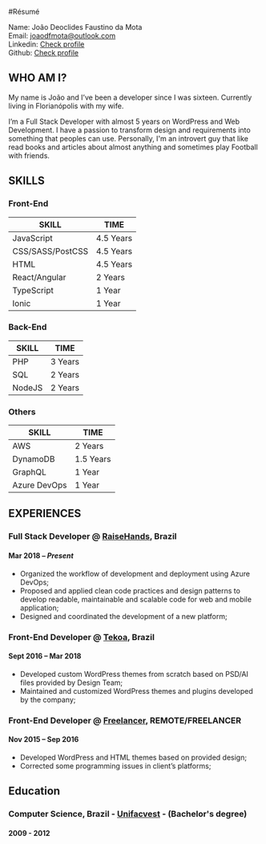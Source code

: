 #Résumé

Name: João Deoclides Faustino da Mota <br />
Email: [joaodfmota@outlook.com](mailto:joaodfmota@outlook.com) <br />
Linkedin: [ Check profile ](https://www.linkedin.com/in/joaodfmota/) <br />
Github: [ Check profile ](http://www.github.com/joaodfmota)

## WHO AM I?

My name is João and I’ve been a developer since I was sixteen. Currently living in Florianópolis with my wife.

I’m a Full Stack Developer with almost 5 years on WordPress and Web Development. I have a passion to transform design and requirements into something that peoples can use. Personally, I'm an introvert guy that like read books and articles about almost anything and sometimes play Football with friends.

## SKILLS

### Front-End
| SKILL | TIME |
|------|-------|
|JavaScript|4.5 Years|
|CSS/SASS/PostCSS|4.5 Years|
|HTML|4.5 Years|
|React/Angular|2 Years|
|TypeScript|1 Year|
|Ionic|1 Year|


### Back-End
| SKILL | TIME |
|------|-------|
|PHP|3 Years|
|SQL|2 Years|
|NodeJS|2 Years|


### Others
| SKILL | TIME |
|------|-------|
|AWS|2 Years|
|DynamoDB|1.5 Years|
|GraphQL|1 Year|
|Azure DevOps|1 Year|


## EXPERIENCES

### Full Stack Developer @ [RaiseHands](https://raisehands.app), Brazil 
#### Mar 2018 – *Present*
- Organized the workflow of development and deployment using Azure DevOps;
- Proposed and applied clean code practices and design patterns to develop readable, maintainable and scalable code for web and mobile application;
- Designed and coordinated the development of a new platform;

### Front-End Developer @ [Tekoa](http://www.tekoa.com.br), Brazil
#### Sept 2016 – Mar 2018
- Developed custom WordPress themes from scratch based on PSD/AI files provided by Design Team;
- Maintained and customized WordPress themes and plugins developed by the company; 

### Front-End Developer @ [Freelancer](https://www.freelancer.com/u/joaodfmota), REMOTE/FREELANCER
#### Nov 2015 – Sep 2016
- Developed WordPress and HTML themes based on provided design;
- Corrected some programming issues in client’s platforms;

## Education
### Computer Science, Brazil - [Unifacvest](http://www.unifacvest.net/) - (Bachelor's degree) 
#### 2009 - 2012 
